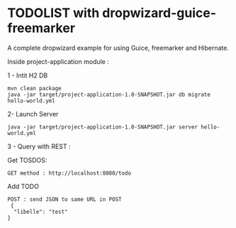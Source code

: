 TODOLIST with dropwizard-guice-freemarker
========================

A complete dropwizard example for using Guice, freemarker and Hibernate.

Inside project-application module :

1 - Intit H2 DB

```
mvn clean package
java -jar target/project-application-1.0-SNAPSHOT.jar db migrate hello-world.yml
```

2- Launch Server

```
java -jar target/project-application-1.0-SNAPSHOT.jar server hello-world.yml
```

3 - Query with REST :

Get TOSDOS:
```
GET method : http://localhost:8080/todo
```

Add TODO

```
POST : send JSON to same URL in POST
 { 
  "libelle": "test"
}
```

